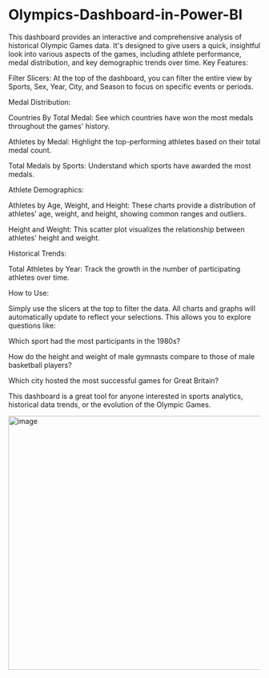 # Olympics-Dashboard-in-Power-BI
This dashboard provides an interactive and comprehensive analysis of historical Olympic Games data. It's designed to give users a quick, insightful look into various aspects of the games, including athlete performance, medal distribution, and key demographic trends over time.
Key Features:

Filter Slicers: At the top of the dashboard, you can filter the entire view by Sports, Sex, Year, City, and Season to focus on specific events or periods.

Medal Distribution:

Countries By Total Medal: See which countries have won the most medals throughout the games' history.

Athletes by Medal: Highlight the top-performing athletes based on their total medal count.

Total Medals by Sports: Understand which sports have awarded the most medals.

Athlete Demographics:

Athletes by Age, Weight, and Height: These charts provide a distribution of athletes' age, weight, and height, showing common ranges and outliers.

Height and Weight: This scatter plot visualizes the relationship between athletes' height and weight.

Historical Trends:

Total Athletes by Year: Track the growth in the number of participating athletes over time.

How to Use:

Simply use the slicers at the top to filter the data. All charts and graphs will automatically update to reflect your selections. This allows you to explore questions like:

Which sport had the most participants in the 1980s?

How do the height and weight of male gymnasts compare to those of male basketball players?

Which city hosted the most successful games for Great Britain?

This dashboard is a great tool for anyone interested in sports analytics, historical data trends, or the evolution of the Olympic Games.


<img width="904" height="507" alt="image" src="https://github.com/user-attachments/assets/d91cc584-865d-40bd-9b76-90a02c25a1b4" />




